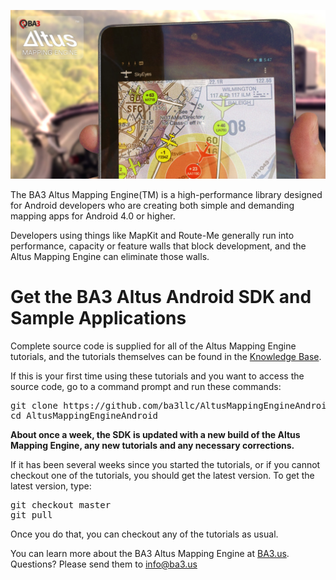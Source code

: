 <a href="http://www.ba3.us/"><img src="./landing-github-android.jpg"></a>

The BA3 Altus Mapping Engine(TM) is a high-performance library designed for Android developers who are creating
both simple and demanding mapping apps for Android 4.0 or higher.

Developers using things like MapKit and Route-Me generally run into performance,
capacity or feature walls that block development, and the Altus Mapping Engine can eliminate those walls.

Get the BA3 Altus Android SDK and Sample Applications
======================================================

Complete source code is supplied for all of the Altus Mapping Engine tutorials, 
and the tutorials themselves can be found in the 
<a href="http://www.ba3.us/?page=pages/knowledge-base">Knowledge Base</a>.

If this is your first time using these tutorials and you want to access the source code,
go to a command prompt and run these commands:

<pre>
git clone https://github.com/ba3llc/AltusMappingEngineAndroid.git
cd AltusMappingEngineAndroid
</pre>

<b>About once a week, the SDK is updated with a new build of the Altus Mapping Engine,
any new tutorials and any necessary corrections.</b>

If it has been several weeks since you started the tutorials, or if you cannot checkout one of the tutorials,
you should get the latest version. To get the latest version, type:

<pre>
git checkout master
git pull
</pre>

Once you do that, you can checkout any of the tutorials as usual. 

You can learn more about the BA3 Altus Mapping Engine at <a href="http://ba3.us">BA3.us</a>. Questions? Please send them to info@ba3.us
